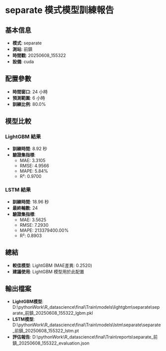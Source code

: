 
# separate 模式模型訓練報告

## 基本信息
- **模式**: separate
- **測站**: 前鎮
- **時間戳**: 20250608_155322
- **設備**: cuda

## 配置參數
- **時間窗口**: 24 小時
- **預測範圍**: 6 小時
- **訓練比例**: 80.0%

## 模型比較

### LightGBM 結果

- **訓練時間**: 8.92 秒
- **驗證集指標**:
  - MAE: 3.3105
  - RMSE: 4.9566
  - MAPE: 5.84%
  - R²: 0.9700

### LSTM 結果

- **訓練時間**: 18.96 秒
- **最終輪數**: 24
- **驗證集指標**:
  - MAE: 3.5625
  - RMSE: 7.2930
  - MAPE: 213379400.00%
  - R²: 0.8903

## 總結

- **較佳模型**: LightGBM (MAE差異: 0.2520)
- **建議使用**: LightGBM 模型用於此配置


## 輸出檔案
- **LightGBM模型**: D:\pythonWork\R_datascience\final\Train\models\lightgbm\separate\separate_前鎮_20250608_155322_lgbm.pkl
- **LSTM模型**: D:\pythonWork\R_datascience\final\Train\models\lstm\separate\separate_前鎮_20250608_155322_lstm.pt
- **評估報告**: D:\pythonWork\R_datascience\final\Train\reports\separate_前鎮_20250608_155322_evaluation.json

